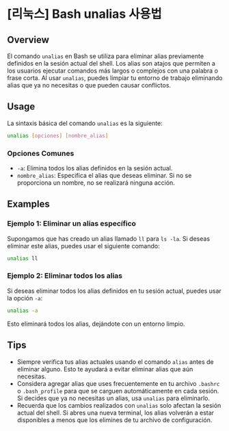 # [리눅스] Bash unalias 사용법

## Overview
El comando `unalias` en Bash se utiliza para eliminar alias previamente definidos en la sesión actual del shell. Los alias son atajos que permiten a los usuarios ejecutar comandos más largos o complejos con una palabra o frase corta. Al usar `unalias`, puedes limpiar tu entorno de trabajo eliminando alias que ya no necesitas o que pueden causar conflictos.

## Usage
La sintaxis básica del comando `unalias` es la siguiente:

```bash
unalias [opciones] [nombre_alias]
```

### Opciones Comunes
- `-a`: Elimina todos los alias definidos en la sesión actual.
- `nombre_alias`: Especifica el alias que deseas eliminar. Si no se proporciona un nombre, no se realizará ninguna acción.

## Examples
### Ejemplo 1: Eliminar un alias específico
Supongamos que has creado un alias llamado `ll` para `ls -la`. Si deseas eliminar este alias, puedes usar el siguiente comando:

```bash
unalias ll
```

### Ejemplo 2: Eliminar todos los alias
Si deseas eliminar todos los alias definidos en tu sesión actual, puedes usar la opción `-a`:

```bash
unalias -a
```

Esto eliminará todos los alias, dejándote con un entorno limpio.

## Tips
- Siempre verifica tus alias actuales usando el comando `alias` antes de eliminar alguno. Esto te ayudará a evitar eliminar alias que aún necesitas.
- Considera agregar alias que uses frecuentemente en tu archivo `.bashrc` o `.bash_profile` para que se carguen automáticamente en cada sesión. Si decides que ya no necesitas un alias, usa `unalias` para eliminarlo.
- Recuerda que los cambios realizados con `unalias` solo afectan la sesión actual del shell. Si abres una nueva terminal, los alias volverán a estar disponibles a menos que los elimines de tu archivo de configuración.